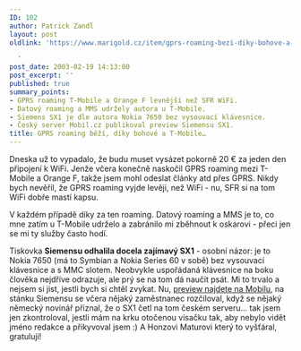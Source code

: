 ```yaml
---
ID: 102
author: Patrick Zandl
layout: post
oldlink: 'https://www.marigold.cz/item/gprs-roaming-bezi-diky-bohove-a-t-mobile

  '
post_date: 2003-02-19 14:13:00
post_excerpt: ''
published: true
summary_points:
- GPRS roaming T-Mobile a Orange F levnější než SFR WiFi.
- Datový roaming a MMS udržely autora u T-Mobile.
- Siemens SX1 je dle autora Nokia 7650 bez vysouvací klávesnice.
- Český server Mobil.cz publikoval preview Siemensu SX1.
title: GPRS roaming běží, díky bohové a T-Mobile…
---
```


<p>
Dneska už to vypadalo, že budu muset vysázet pokorně 20 &#8364; za jeden den připojení k WiFi. Jenže včera konečně naskočil GPRS roaming mezi T-Mobile a Orange F, takže jsem mohl odeslat články atd přes GPRS. Nikdy bych nevěřil, že GPRS roaming vyjde levěji, než WiFi - nu, SFR si na tom WiFi dobře mastí kapsu. </p>

<p>
V každém případě díky za ten roaming. Datový roaming a MMS je to, co mne zatím u T-Mobile udrželo a zabránilo mi zběhnout k oskarovi - přeci jen se mi ty služby často hodí. </p>

<p>
Tiskovka <STRONG>Siemensu odhalila docela zajímavý SX1</STRONG> - osobní názor: je to Nokia 7650 (má to Symbian a Nokia Series 60 v sobě) bez vysouvací klávesnice a s MMC slotem. Neobvykle uspořádaná klávesnice na boku člověka nejdříve odrazuje, ale prý se na tom dá naučit psát. Mi to trvalo a nejsem si jist, jestli bych si chtěl zvykat. Nu, <A href="http://www.mobil.cz/mobilni_komunikace/mobilni_telefony/abecedni_prehled_mt/siemens/siemenssx1preview030219.html" target=_blank>preview najdete na Mobilu</A>, na stánku Siemensu se včera nějaký zaměstnanec rozčiloval, když se nějaký německý novinář přiznal, že o SX1 četl na tom českém serveru... tak jsem jen zkontroloval, jestli mám na krku otočenou visačku tak, aby nebylo vidět jméno redakce a přikyvoval jsem :) A Honzovi Maturovi který to vyšťáral, gratuluji!</p>